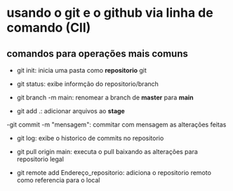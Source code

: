 # usando o git e o github via linha de comando (ClI)

## comandos para operações mais comuns

- git init: inicia uma pasta como **repositorio** git

- git status: exibe informção do repositorio/branch

- git branch -m main: renomear a branch de **master** para **main**

- git add .: adicionar arquivos ao **stage**

-git commit -m "mensagem": commitar com mensagem as alterações feitas

- git log: exibe o historico de commits no repositorio 

- git pull origin main: executa o pull baixando as alterações para repositorio legal

- git remote add Endereço_repositorio: adiciona o repositorio remoto como referencia para o local